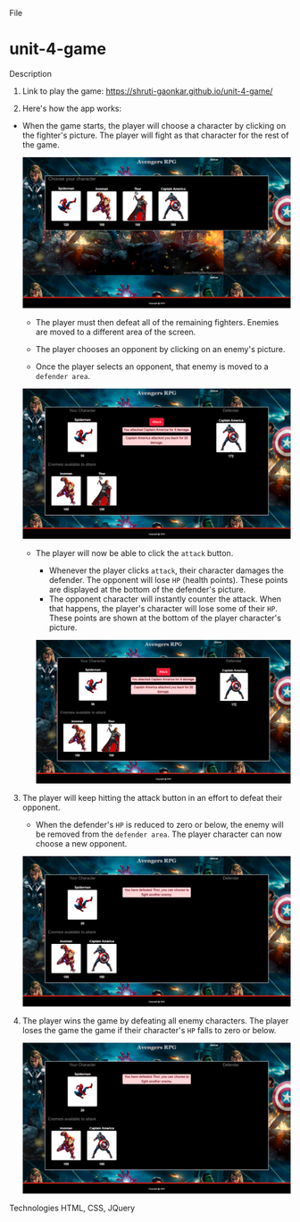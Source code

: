 File

# unit-4-game

Description

1. Link to play the game: https://shruti-gaonkar.github.io/unit-4-game/

2. Here's how the app works:

* When the game starts, the player will choose a character by clicking on the fighter's picture. The player will fight as that character for the rest of the game.

   ![Landing Page!](assets/images/screen1.png)

   * The player must then defeat all of the remaining fighters. Enemies are moved to a different area of the screen.

   * The player chooses an opponent by clicking on an enemy's picture.

   * Once the player selects an opponent, that enemy is moved to a `defender area`.

   ![Defender Area!](assets/images/screen3.png)

   * The player will now be able to click the `attack` button.
     * Whenever the player clicks `attack`, their character damages the defender. The opponent will lose `HP` (health points). These points are displayed at the bottom of the defender's picture. 
     * The opponent character will instantly counter the attack. When that happens, the player's character will lose some of their `HP`. These points are shown at the bottom of the player character's picture.

     ![Points screen!](assets/images/screen3.png)

3. The player will keep hitting the attack button in an effort to defeat their opponent.

   * When the defender's `HP` is reduced to zero or below, the enemy will be removed from the `defender area`. The player character can now choose a new opponent.

   ![Winner screen!](assets/images/screen4.png)

4. The player wins the game by defeating all enemy characters. The player loses the game the game if their character's `HP` falls to zero or below.

   ![Final screen!](assets/images/screen4.png)

Technologies
HTML, CSS, JQuery